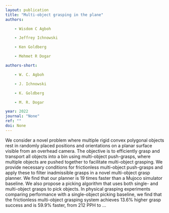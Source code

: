 ```yaml
---
layout: publication
title: "Multi-object grasping in the plane"
authors:

    - Wisdom C Agboh

    - Jeffrey Ichnowski

    - Ken Goldberg

    - Mehmet R Dogar

authors-short:

    - W. C. Agboh

    - J. Ichnowski

    - K. Goldberg

    - M. R. Dogar

year: 2022
journal: "None"
ref: ""
doi: None
---
```


We consider a novel problem where multiple rigid convex polygonal objects rest in randomly placed positions and orientations on a planar surface visible from an overhead camera. The objective is to efficiently grasp and transport all objects into a bin using multi-object push-grasps, where multiple objects are pushed together to facilitate multi-object grasping. We provide necessary conditions for frictionless multi-object push-grasps and apply these to filter inadmissible grasps in a novel multi-object grasp planner. We find that our planner is 19 times faster than a Mujoco simulator baseline. We also propose a picking algorithm that uses both single- and multi-object grasps to pick objects. In physical grasping experiments comparing performance with a single-object picking baseline, we find that the frictionless multi-object grasping system achieves 13.6% higher grasp success and is 59.9% faster, from 212 PPH to …
    